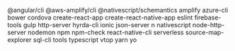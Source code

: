 @angular/cli
@aws-amplify/cli
@nativescript/schemantics
amplify
azure-cli
bower
cordova
create-react-app
create-react-native-app
eslint
firebase-tools
gulp
http-server
hyrda-cli
ionic
json-server
n
nativescript
node-http-server
nodemon
npm
npm-check
react-native-cli
serverless
source-map-explorer
sql-cli
tools
typescript
vtop
yarn
yo
